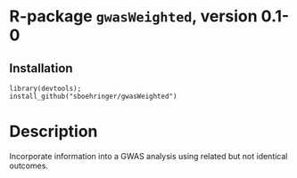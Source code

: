 # R-package `gwasWeighted`, version 0.1-0
## Installation
```{r}
library(devtools);
install_github("sboehringer/gwasWeighted")
```

# Description
Incorporate information into a GWAS analysis using related but not identical outcomes.